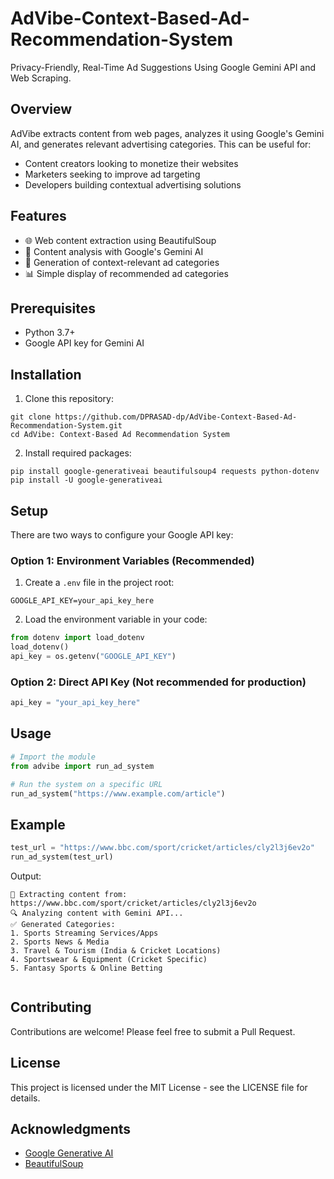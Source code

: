 # AdVibe-Context-Based-Ad-Recommendation-System
Privacy-Friendly, Real-Time Ad Suggestions Using Google Gemini API and Web Scraping.


## Overview

AdVibe extracts content from web pages, analyzes it using Google's Gemini AI, and generates relevant advertising categories. This can be useful for:

- Content creators looking to monetize their websites
- Marketers seeking to improve ad targeting
- Developers building contextual advertising solutions

## Features

- 🌐 Web content extraction using BeautifulSoup
- 🧠 Content analysis with Google's Gemini AI
- 🎯 Generation of context-relevant ad categories
- 📊 Simple display of recommended ad categories

## Prerequisites

- Python 3.7+
- Google API key for Gemini AI

## Installation

1. Clone this repository:
```
git clone https://github.com/DPRASAD-dp/AdVibe-Context-Based-Ad-Recommendation-System.git
cd AdVibe: Context-Based Ad Recommendation System
```

2. Install required packages:
```
pip install google-generativeai beautifulsoup4 requests python-dotenv
pip install -U google-generativeai
```

## Setup

There are two ways to configure your Google API key:

### Option 1: Environment Variables (Recommended)
1. Create a `.env` file in the project root:
```
GOOGLE_API_KEY=your_api_key_here
```

2. Load the environment variable in your code:
```python
from dotenv import load_dotenv
load_dotenv()
api_key = os.getenv("GOOGLE_API_KEY")
```

### Option 2: Direct API Key (Not recommended for production)
```python
api_key = "your_api_key_here"
```

## Usage

```python
# Import the module
from advibe import run_ad_system

# Run the system on a specific URL
run_ad_system("https://www.example.com/article")
```

## Example

```python
test_url = "https://www.bbc.com/sport/cricket/articles/cly2l3j6ev2o"
run_ad_system(test_url)
```

Output:
```
🚀 Extracting content from: https://www.bbc.com/sport/cricket/articles/cly2l3j6ev2o
🔍 Analyzing content with Gemini API...
✅ Generated Categories: 
1. Sports Streaming Services/Apps
2. Sports News & Media
3. Travel & Tourism (India & Cricket Locations)
4. Sportswear & Equipment (Cricket Specific)
5. Fantasy Sports & Online Betting


```

## Contributing

Contributions are welcome! Please feel free to submit a Pull Request.

## License

This project is licensed under the MIT License - see the LICENSE file for details.

## Acknowledgments

- [Google Generative AI](https://ai.google.dev/)
- [BeautifulSoup](https://www.crummy.com/software/BeautifulSoup/)
